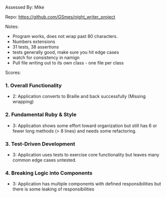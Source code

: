 Assessed By: Mike

Repo: https://github.com/GSmes/night_writer_project

Notes:
* Program works, does not wrap past 80 characters.
* Numbers extensions
* 31 tests, 38 assertions
* tests generally good, make sure you hit edge cases
* watch for consistency in namign
* Pull file writing out to its own class - one file per class

Scores:

### 1. Overall Functionality

* 2: Application converts to Braille and back successfully (Missing wrapping)

### 2. Fundamental Ruby & Style

* 3:  Application shows some effort toward organization but still has 6 or fewer long methods (> 8 lines) and needs some refactoring.

### 3. Test-Driven Development

* 3: Application uses tests to exercise core functionality but leaves many common edge cases untested.

### 4. Breaking Logic into Components

* 3: Application has multiple components with defined responsibilities but there is some leaking of responsibilities

